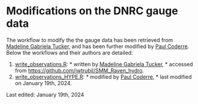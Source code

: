 # Modifications on the DNRC gauge data
The workflow to modify the the gauge data has been retrieved from [Madeline Gabriela Tucker](mailto:mgtucker@uwaterloo.ca), and has been further modified by [Paul Coderre](mailto:paul.coderre@ucalgary.ca). Below the workflows and their authors are detailed:
1. [write_observations.R](./write_observations.R):
        * written by [Madeline Gabriela Tucker](mailto:mgtucker@uwaterloo.ca),
        * accessed from https://github.com/jwtrubil/SMM_Raven_hydro.
2. [write_observations_HYPE.R](./write_observations_HYPE.R):
        * modified by [Paul Coderre](mailto:paul.coderre@ucalgary.ca),
        * last modified on January 19th, 2024.

Last edited: January 19th, 2024
